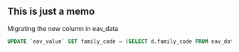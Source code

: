 ## This is just a memo

Migrating the new column in eav_data
```sql
UPDATE `eav_value` SET family_code = (SELECT d.family_code FROM eav_data AS d WHERE d.id = data_id)
```
